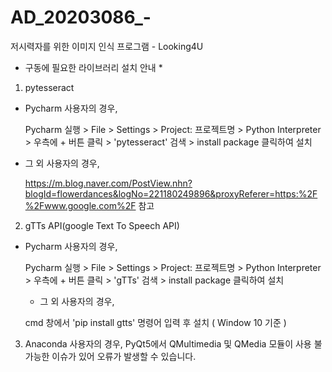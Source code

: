 # AD_20203086_-
저시력자를 위한 이미지 인식 프로그램 - Looking4U

* 구동에 필요한 라이브러리 설치 안내 *

1. pytesseract

- Pycharm 사용자의 경우, 

  Pycharm 실행 > File > Settings > Project: 프로젝트명 > Python Interpreter > 우측에 + 버튼 클릭 > 'pytesseract' 검색 > install package 클릭하여 설치
  
- 그 외 사용자의 경우,

  https://m.blog.naver.com/PostView.nhn?blogId=flowerdances&logNo=221180249896&proxyReferer=https:%2F%2Fwww.google.com%2F 참고

2. gTTs API(google Text To Speech API)

- Pycharm 사용자의 경우,

  Pycharm 실행 > File > Settings > Project: 프로젝트명 > Python Interpreter > 우측에 + 버튼 클릭 > 'gTTs' 검색 > install package 클릭하여 설치
  
  - 그 외 사용자의 경우,
  
  cmd 창에서 'pip install gtts' 명령어 입력 후 설치 ( Window 10 기준 )
  
3. Anaconda 사용자의 경우, PyQt5에서 QMultimedia 및 QMedia 모듈이 사용 불가능한 이슈가 있어 오류가 발생할 수 있습니다.
